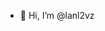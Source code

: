 - 👋 Hi, I’m @lanl2vz
<!---
lanl2tz/lanl2tz is a ✨ special ✨ repository because its `README.md` (this file) appears on your GitHub profile.
You can click the Preview link to take a look at your changes.
--->
